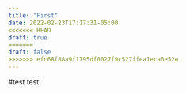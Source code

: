 ```yaml
---
title: "First"
date: 2022-02-23T17:17:31-05:00
<<<<<<< HEAD
draft: true
=======
draft: false
>>>>>>> efc68f88a9f1795df0027f9c527ffea1eca0e52e
---
```


#test
test
